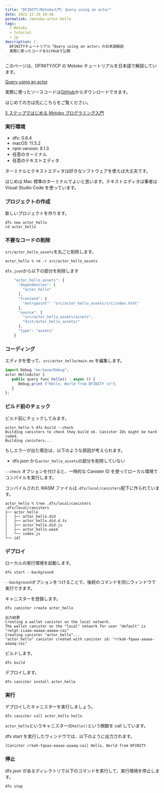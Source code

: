 ```yaml
---
title: "DFINITY/Motoko入門: Query using an actor"
date: 2021-12-29 20:38
permalink: /motoko-actor-hello
tags:
  - Motoko
  - tutorial
  - jp
description: |-
  DFINITYチュートリアル「Query using an actor」の日本語解説
  実際に使ったコードをGitHubで公開
---
```


このページは、DFINITY/ICP の Motoko チュートリアルを日本語で解説しています。

[Query using an actor](https://smartcontracts.org/docs/developers-guide/tutorials/define-an-actor.html)

実際に使ったソースコードは[GitHub](https://github.com/smacon-dev/motoko-tutorial/tree/main/actor_hello)からダウンロードできます。

はじめての方は先にこちらをご覧ください。

[5 ステップではじめる Motoko プログラミング入門](/hello-motoko)

### 実行環境

- dfx: 0.8.4
- macOS: 11.5.2
- npm version: 8.1.3
- 任意のターミナル
- 任意のテキストエディタ

ターミナルとテキストエディタは好きなソフトウェアを使えば大丈夫です。

はじめは Mac 標準のターミナルでよいと思います。テキストエディタは筆者は Visual Studio Code を使っています。

### プロジェクトの作成

新しいプロジェクトを作ります。

```
dfx new actor_hello
cd actor_hello
```

### 不要なコードの削除

`src/actor_hello_assets`を丸ごと削除します。

```
actor_hello % rm -r src/actor_hello_assets
```

`dfx.json`から以下の部分を削除します

```ts
    "actor_hello_assets": {
      "dependencies": [
        "actor_hello"
      ],
      "frontend": {
        "entrypoint": "src/actor_hello_assets/src/index.html"
      },
      "source": [
        "src/actor_hello_assets/assets",
        "dist/actor_hello_assets/"
      ],
      "type": "assets"
    }
```

### コーディング

エディタを使って、`src/actor_hello/main.mo` を編集します。

```ts
import Debug "mo:base/Debug";
actor HelloActor {
   public query func hello() : async () {
      Debug.print ("Hello, World from DFINITY \n");
   }
};
```

### ビルド前のチェック

ビルド前にチェックしてみます。

```
actor_hello % dfx build --check
Building canisters to check they build ok. Canister IDs might be hard coded.
Building canisters...
```

もしエラーが出た場合は、以下のような原因が考えられます。

- dfx.json から`actor_hello_assets`の部分を削除していない

`--check` オプションを付けると、一時的な Canister ID を使ってローカル環境でコンパイルを実行します。

コンパイルされた WASM ファイルは`.dfx/local/canisters`配下に作られています。

```
actor_hello % tree .dfx/local/canisters
.dfx/local/canisters
├── actor_hello
│   ├── actor_hello.did
│   ├── actor_hello.did.d.ts
│   ├── actor_hello.did.js
│   ├── actor_hello.wasm
│   └── index.js
└── idl

```

### デプロイ

ローカルの実行環境を起動します。

```
dfx start --background
```

`--background`オプションをつけることで、後続のコマンドを同じウィンドウで実行できます。

キャニスターを登録します。

```
dfx canister create actor_hello
```

```
出力結果
Creating a wallet canister on the local network.
The wallet canister on the "local" network for user "default" is "rwlgt-iiaaa-aaaaa-aaaaa-cai"
Creating canister "actor_hello"...
"actor_hello" canister created with canister id: "rrkah-fqaaa-aaaaa-aaaaq-cai"
```

ビルドします。

```
dfx build
```

デプロイします。

```
dfx canister install actor_hello
```

### 実行

デプロイしたキャニスターを実行しましょう。

```
dfx canister call actor_hello hello
```

`actor_hello`というキャニスターの`hello()`という関数を call しています。

dfx start を実行したウィンドウでは、以下のように出力されます。

```
[Canister rrkah-fqaaa-aaaaa-aaaaq-cai] Hello, World from DFINITY
```

### 停止

dfx.json があるディレクトリで以下のコマンドを実行して、実行環境を停止します。

```
dfx stop
```
